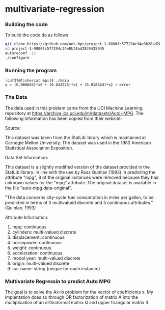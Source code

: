 # multivariate-regression

### Building the code
To build the code do as follows
```sh
git clone https://github.com/unh-hpc/project-1-0800fc577294c34e0b28ad2839435945.git
cd project-1-0800fc577294c34e0b28ad2839435945
autoreconf -iv
./configure
```
### Running the program
```
[cpf37@fishercat mpi]$ ./main
y = (0.080604)*x0 + (0.042525)*x1 + (0.018824)*x2 + error

```

### The Data
The data used in this problem came from the UCI Machine Learning repository at https://archive.ics.uci.edu/ml/datasets/Auto+MPG. The following information has been copied from their website:

Source:

This dataset was taken from the StatLib library which is maintained at Carnegie Mellon University. The dataset was used in the 1983 American Statistical Association Exposition.


Data Set Information:

This dataset is a slightly modified version of the dataset provided in the StatLib library. In line with the use by Ross Quinlan (1993) in predicting the attribute "mpg", 8 of the original instances were removed because they had unknown values for the "mpg" attribute. The original dataset is available in the file "auto-mpg.data-original". 

"The data concerns city-cycle fuel consumption in miles per gallon, to be predicted in terms of 3 multivalued discrete and 5 continuous attributes." (Quinlan, 1993)


Attribute Information:

1. mpg: continuous 
2. cylinders: multi-valued discrete 
3. displacement: continuous 
4. horsepower: continuous 
5. weight: continuous 
6. acceleration: continuous 
7. model year: multi-valued discrete 
8. origin: multi-valued discrete 
9. car name: string (unique for each instance)


### Multivariate Regressin to predict Auto MPG
The goal is to solve the Ax=b problem for the vector of coefficients x. My implentation does so through QR factorization of matrix A into the multiplication of an orthonormal matrix Q and upper triangular matrix R.
